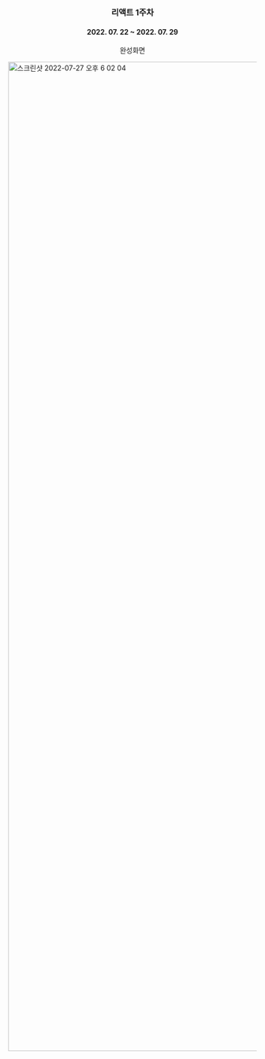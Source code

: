 <h3 align="center">리액트 1주차</h3>

<h4 align="center">2022. 07. 22 ~ 2022. 07. 29</h4>

<p align="center">완성화면</p>

<img width="2006" alt="스크린샷 2022-07-27 오후 6 02 04" src="https://user-images.githubusercontent.com/97172050/181208751-83d39416-4b19-456b-b65f-3cadc28d8724.png">
